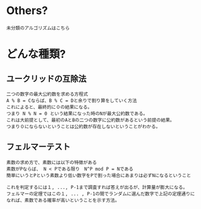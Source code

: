 # Others?
    未分類のアルゴリズムはこちら

# どんな種類?
## ユークリッドの互除法
    二つの数字の最大公約数を求める方程式
    A % B = Cならば、B % C = Dと余りで割り算をしていく方法
    これによると、最終的に０の結果になる。
    つまり N % N = 0 という結果になった時のNが最大公約数である。
    これは大前提として、最初のAとBの二つの数字に公約数があるという前提の結果。
    つまり０にならないということは公約数が存在しないということがわかる。

## フェルマーテスト
    素数の求め方で、素数には以下の特徴がある
    素数がPならば、 N < Pである限り　N^P mod P = Nである
    簡単にいうとPという素数より低い数字をPで割った場合にあまりは必ずNになるということ
    
    これを判定するには１, ..., P-1まで調査すれば答えが出るが、計算量が膨大になる。
    フェルマーの定理ではこの１, ... , P-1の間でランダムに選んだ数字で上記の定理通りになれば、素数である確率が高いということを示す方法。